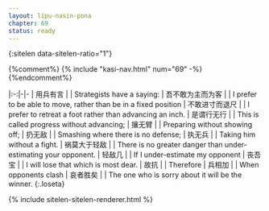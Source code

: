 ```yaml
---
layout: lipu-nasin-pona
chapter: 69
status: ready
---
```


{:sitelen data-sitelen-ratio="1"}

{%comment%}
{% include "kasi-nav.html" num="69" -%}
{%endcomment%}

|:-:|-|-
| 用兵有言             |  | Strategists have a saying:
| 吾<wbr/>不敢为主<wbr/>而为客 |  | I prefer to be able to move, rather than be in a fixed position
| 不敢进寸<wbr/>而退尺 |  | I prefer to retreat a foot rather than advancing an inch.
| 是谓<wbr/>行无行     |  | This is called progress without advancing;
| 攘无臂               |  | Preparing without showing off;
| 扔无敌               |  | Smashing where there is no defense;
| 执无兵               |  | Taking him without a fight.
| 祸莫大<wbr/>于轻敌   |  | There is no greater danger than under-estimating your opponent.
| 轻敌几               |  | If I under-estimate my opponent
| 丧吾宝               |  | I will lose that which is most dear.
| 故抗                 |  | Therefore
| 兵相加               |  | When opponents clash
| 哀者胜矣             |  | The one who is sorry about it will be the winner.
{:.loseta}

{% include sitelen-sitelen-renderer.html %}

